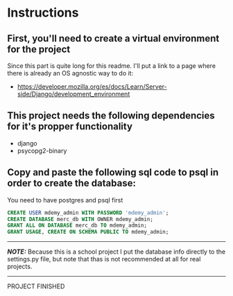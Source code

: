 # Instructions

## First, you'll need to create a virtual environment for the project

Since this part is quite long for this readme. I'll put a link to a page where there is already
an OS agnostic way to do it:

- <https://developer.mozilla.org/es/docs/Learn/Server-side/Django/development_environment>

## This project needs the following dependencies for it's propper functionality

- django
- psycopg2-binary

## Copy and paste the following sql code to psql in order to create the database:

You need to have postgres and psql first

```SQL
CREATE USER mdemy_admin WITH PASSWORD 'mdemy_admin';
CREATE DATABASE merc_db WITH OWNER mdemy_admin;
GRANT ALL ON DATABASE merc_db TO mdemy_admin;
GRANT USAGE, CREATE ON SCHEMA PUBLIC TO mdemy_admin;
```

---
**_NOTE:_** Because this is a school project I put the database info directly to the settings.py file, but note that thas is not recommended at all for real projects.

---

PROJECT FINISHED
